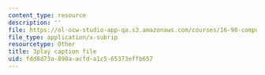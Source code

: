 ```yaml
---
content_type: resource
description: ''
file: https://ol-ocw-studio-app-qa.s3.amazonaws.com/courses/16-90-computational-methods-in-aerospace-engineering-spring-2014/fdd8d73a898aacfda1c565373effb657_Hn6f6tCKQwE.srt
file_type: application/x-subrip
resourcetype: Other
title: 3play caption file
uid: fdd8d73a-898a-acfd-a1c5-65373effb657
---
```

